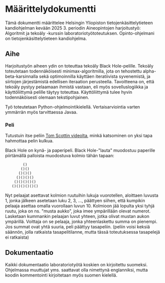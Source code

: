 # Määrittelydokumentti

Tämä dokumentti määrittelee Helsingin Yliopiston tietojenkäsittelytieteen kandiohjelman kevään 2025 3. periodin Aineopintojen harjoitustyö: Algoritmit ja tekoäly -kurssin laboratoriotyötoteutuksen. Opinto-ohjelmani on tietojenkäsittelytieteen kandiohjelma.

## Aihe

Harjoitustyön aiheen ydin on toteuttaa tekoäly Black Hole-pelille. Tekoäly toteutetaan todennäköisesti minimax-algoritmilla, jota on tehostettu alpha-beta-karsinnalla sekä optimoinnilla käyttäen iteratiivista syvenemistä, ja siirtojen järjestämistä edellisen iteraation perusteella. Tavoitteena on, että tekoäly pystyy pelaamaan ihmistä vastaan, eli myös sovelluslogiikka ja käyttöliittymä pelille täytyy toteuttaa. Käyttöliittymä tulee hyvin todennäköisesti olemaan tekstipohjainen.

Työ toteutetaan Python-ohjelmointikielellä. Vertaisarviointia varten ymmärrän myös tarvittaessa Javaa.

### Peli

Tutustuin itse peliin [Tom Scottin videolta](https://www.youtube.com/watch?v=zMLE7a3faI4), minkä katsominen on yksi tapa hahmottaa pelin kulkua.

Black Hole on kynä- ja paperipeli. Black Hole-"lauta" muodostuu paperille piirtämällä palloista muodostuva kolmio tähän tapaan:
```
        ()
       ()()
      ()()()
     ()()()()
    ()()()()()
   ()()()()()()
```
Nyt pelaajat asettavat kolmion ruutuihin lukuja vuorotellen, aloittaen luvusta 1, jonka jälkeen asetetaan luku 2, 3, ..., päättyen siihen, että kumpikin pelaaja asettaa omalla vuorollaan luvun 10. Kolmioon jää lopulta yksi tyhjä ruutu, joka on ns. "musta aukko", joka imee ympärillään olevat numerot. Lasketaan kummankin pelaajan luvut yhteen, jotka olivat mustan aukon ympärillä. Voittaja on se pelaaja, jonka yhteenlaskettu summa on pienempi. Jos summat ovat yhtä suuria, peli päättyy tasapeliin. (peliin voisi keksiä säännön, jolla ratkaista tasapelitilanne, mutta tässä toteutuksessa tasapelejä ei ratkaista)

## Dokumentaatio

Kaikki dokumentaatio laboratoriotyötä koskien on kirjoitettu suomeksi. Ohjelmassa muuttujat yms. saattavat olla nimettynä englanniksi, mutta koodin kommentointi kirjoitetaan myös suomen kielellä.
